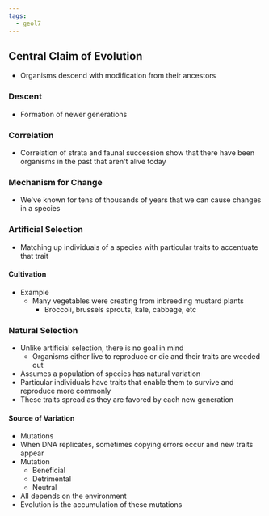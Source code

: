 ```yaml
---
tags:
  - geol7
---
```

## Central Claim of Evolution
* Organisms descend with modification from their ancestors
### Descent
* Formation of newer generations
### Correlation
* Correlation of strata and faunal succession show that there have been organisms in the past that aren't alive today
### Mechanism for Change
* We've known for tens of thousands of years that we can cause changes in a species
### Artificial Selection
* Matching up individuals of a species with particular traits to accentuate that trait
#### Cultivation
* Example
	* Many vegetables were creating from inbreeding mustard plants
		* Broccoli, brussels sprouts, kale, cabbage, etc
### Natural Selection
* Unlike artificial selection, there is no goal in mind
	* Organisms either live to reproduce or die and their traits are weeded out
* Assumes a population of species has natural variation
* Particular individuals have traits that enable them to survive and reproduce more commonly
* These traits spread as they are favored by each new generation
#### Source of Variation
* Mutations
* When DNA replicates, sometimes copying errors occur and new traits appear
* Mutation
	* Beneficial
	* Detrimental
	* Neutral
* All depends on the environment
* Evolution is the accumulation of these mutations